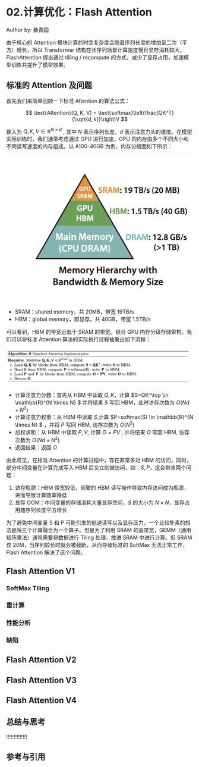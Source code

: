 <!--Copyright © ZOMI 适用于[License](https://github.com/Infrasys-AI/AIInfra)版权许可-->

# 02.计算优化：Flash Attention

Author by: 桑青园

由于核心的 Attention 模块计算的时空复杂度会随着序列长度的增加呈二次（平方）增长，所以 Transformer 结构在长序列场景计算速度慢且显存消耗较大，FlashAttention 提出通过 tilling / recompute 的方式，减少了显存占用，加速模型训练并提升了模型效果。

## 标准的 Attention 及问题

首先我们来简单回顾一下标准 Attention 的算法公式：

$$
\text{Attention}(Q, K, V) = \text{softmax}\left(\frac{QK^T}{\sqrt{d_k}}\right)V
$$

输入为 $Q,K,V \in \mathbb{R}^{N \times d}$ , 其中 $N$ 表示序列长度，$d$ 表示注意力头的维度。在模型实际训练时，我们通常考虑通过 GPU 进行加速，GPU 的内存由多个不同大小和不同读写速度的内存组成。以 A100-40GB 为例，内存分级图如下所示：

![GPU 显存分级](images/02FlashAttn_02.png)

* SRAM：shared memory，共 20MB，带宽 19TB/s
* HBM：global memory，即显存，共 40GB，带宽 1.5TB/s

可以看到，HBM 的带宽远低于 SRAM 的带宽。结合 GPU 内存分级存储架构，我们可以将标准 Attention 算法的实际执行过程抽象出如下流程：

![标准 Attention](images/02FlashAttn_01.png)

* 计算注意力分数：首先从 HBM 中读取 $Q,K$，计算 $S=QK^\top \in \mathbb{R}^{N \times N} $ 并将结果 $S$ 写回 HBM，此时访存次数为 $O(Nd+N^2)$
* 计算注意力权重：从 HBM 中读取 $S$,计算 $P=softmax(S) \in \mathbb{R}^{N \times N} $ ，并将 $P$ 写回 HBM, 访存次数为 $O(N^2)$
* 加权求和：从 HBM 中读取 $P, V$, 计算 $O=PV$ , 并将结果 $O$ 写回 HBM, 访存次数为 $O(Nd+N^2)$
* 返回结果：返回 $O$

由此可见，在标准 Attention 的计算过程中，存在非常多对 HBM 的访问，同时，部分中间变量在计算完成写入 HBM 后又立刻被访问，如：$S, P$，这会带来两个问题：

1. 访存瓶颈：HBM 带宽较低，频繁的 HBM 读写操作导致内存访问成为瓶颈，进而导致计算效率降低
2. 显存 OOM：中间变量的存储消耗大量显存空间，$S$ 的大小为 $N \times N$，显存占用随序列长度平方增长

为了避免中间变量 S 和 P 可能引发的低速读写以及显存压力，一个比较朴素的想法是将三个计算融合为一个算子。但是为了利用 SRAM 的高带宽，GEMM（通用矩阵乘法）通常需要将数据进行 Tiling 处理，放进 SRAM 中进行计算。但 SRAM 仅 20M，当序列较长时就会被截断，从而导致标准的 SoftMax 无法正常工作，Flash Attention 解决了这个问题。

## Flash Attention V1

### SoftMax Tiling

### 重计算

### 性能分析

### 缺陷

## Flash Attention V2

### 

## Flash Attention V3

## 

## Flash Attention V4


## 总结与思考

!!!!!!!!!!!!!!

## 参考与引用
